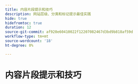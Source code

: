 ```yaml
---
title: 内容片段提示和技巧
description: 网站层级、分类和标记提示最佳实践
hide: true
hidefromtoc: true
duration: 12
source-git-commit: af928e60410022f12207082467d3bd9b818af59d
workflow-type: tm+mt
source-wordcount: '18'
ht-degree: 0%

---
```



# 内容片段提示和技巧
